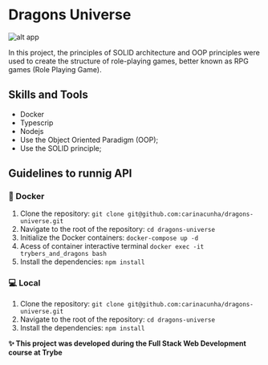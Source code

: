 # Dragons Universe #
![alt app](game.jpg "game img")

In this project, the principles of SOLID architecture and OOP principles were used to create the structure of role-playing games, better known as RPG games (Role Playing Game).

## Skills and Tools ##
* Docker
* Typescrip
* Nodejs
* Use the Object Oriented Paradigm (OOP);
* Use the SOLID principle;

## Guidelines to runnig API ##

### :whale: Docker ###
1. Clone the repository: ```git clone git@github.com:carinacunha/dragons-universe.git```
2. Navigate to the root of the repository: ```cd dragons-universe ```
3. Initialize the Docker containers: ```docker-compose up -d```
4. Acess of container interactive terminal ```docker exec -it trybers_and_dragons bash```
5. Install the dependencies: ```npm install ```

### :computer: Local ###
1. Clone the repository: ```git clone git@github.com:carinacunha/dragons-universe.git```
2. Navigate to the root of the repository: ```cd dragons-universe ```
3. Install the dependencies: ```npm install```

**✨ This project was developed during the Full Stack Web Development course at Trybe**